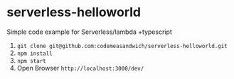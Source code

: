 # serverless-helloworld
Simple code example for Serverless/lambda +typescript

1. `git clone git@github.com:codemeasandwich/serverless-helloworld.git`
2. `npm install`
3. `npm start`
4. Open Browser `http://localhost:3000/dev/`
